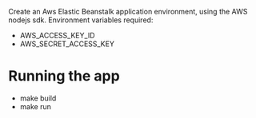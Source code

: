 Create an Aws Elastic Beanstalk application environment, using the AWS nodejs sdk. Environment variables required:
* AWS_ACCESS_KEY_ID
* AWS_SECRET_ACCESS_KEY


# Running the app

* make build
* make run
